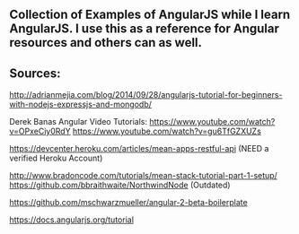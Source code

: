 
## Collection of Examples of AngularJS while I learn AngularJS. I use this as a reference for Angular resources and others can as well.

## Sources:

http://adrianmejia.com/blog/2014/09/28/angularjs-tutorial-for-beginners-with-nodejs-expressjs-and-mongodb/

Derek Banas Angular Video Tutorials:
https://www.youtube.com/watch?v=OPxeCiy0RdY
https://www.youtube.com/watch?v=gu6TfGZXUZs

https://devcenter.heroku.com/articles/mean-apps-restful-api
(NEED a verified Heroku Account)

http://www.bradoncode.com/tutorials/mean-stack-tutorial-part-1-setup/
https://github.com/bbraithwaite/NorthwindNode
(Outdated)

https://github.com/mschwarzmueller/angular-2-beta-boilerplate

https://docs.angularjs.org/tutorial